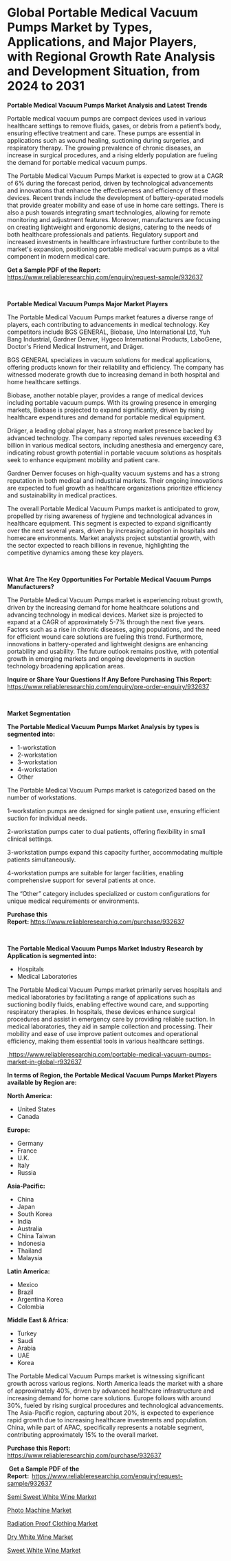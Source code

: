 <p><h1>Global Portable Medical Vacuum Pumps Market by Types, Applications, and Major Players, with Regional Growth Rate Analysis and Development Situation, from 2024 to 2031</h1></p><p><strong>Portable Medical Vacuum Pumps Market Analysis and Latest Trends</strong></p>
<p><p>Portable medical vacuum pumps are compact devices used in various healthcare settings to remove fluids, gases, or debris from a patient’s body, ensuring effective treatment and care. These pumps are essential in applications such as wound healing, suctioning during surgeries, and respiratory therapy. The growing prevalence of chronic diseases, an increase in surgical procedures, and a rising elderly population are fueling the demand for portable medical vacuum pumps.</p><p>The Portable Medical Vacuum Pumps Market is expected to grow at a CAGR of 6% during the forecast period, driven by technological advancements and innovations that enhance the effectiveness and efficiency of these devices. Recent trends include the development of battery-operated models that provide greater mobility and ease of use in home care settings. There is also a push towards integrating smart technologies, allowing for remote monitoring and adjustment features. Moreover, manufacturers are focusing on creating lightweight and ergonomic designs, catering to the needs of both healthcare professionals and patients. Regulatory support and increased investments in healthcare infrastructure further contribute to the market's expansion, positioning portable medical vacuum pumps as a vital component in modern medical care.</p></p>
<p><strong>Get a Sample PDF of the Report:&nbsp;</strong> <a href="https://www.reliableresearchiq.com/enquiry/request-sample/932637?utm_campaign=1094&utm_medium=2&utm_source=Github&utm_content=ia&utm_term=16112024&utm_id=portable-medical-vacuum-pumps">https://www.reliableresearchiq.com/enquiry/request-sample/932637</a></p>
<p>&nbsp;</p>
<p><strong>Portable Medical Vacuum Pumps Major Market Players</strong></p>
<p><p>The Portable Medical Vacuum Pumps market features a diverse range of players, each contributing to advancements in medical technology. Key competitors include BGS GENERAL, Biobase, Uno International Ltd, Yuh Bang Industrial, Gardner Denver, Hygeco International Products, LaboGene, Doctor's Friend Medical Instrument, and Dräger.</p><p>BGS GENERAL specializes in vacuum solutions for medical applications, offering products known for their reliability and efficiency. The company has witnessed moderate growth due to increasing demand in both hospital and home healthcare settings.</p><p>Biobase, another notable player, provides a range of medical devices including portable vacuum pumps. With its growing presence in emerging markets, Biobase is projected to expand significantly, driven by rising healthcare expenditures and demand for portable medical equipment.</p><p>Dräger, a leading global player, has a strong market presence backed by advanced technology. The company reported sales revenues exceeding €3 billion in various medical sectors, including anesthesia and emergency care, indicating robust growth potential in portable vacuum solutions as hospitals seek to enhance equipment mobility and patient care.</p><p>Gardner Denver focuses on high-quality vacuum systems and has a strong reputation in both medical and industrial markets. Their ongoing innovations are expected to fuel growth as healthcare organizations prioritize efficiency and sustainability in medical practices.</p><p>The overall Portable Medical Vacuum Pumps market is anticipated to grow, propelled by rising awareness of hygiene and technological advances in healthcare equipment. This segment is expected to expand significantly over the next several years, driven by increasing adoption in hospitals and homecare environments. Market analysts project substantial growth, with the sector expected to reach billions in revenue, highlighting the competitive dynamics among these key players.</p></p>
<p>&nbsp;</p>
<p><strong>What Are The Key Opportunities For Portable Medical Vacuum Pumps Manufacturers?</strong></p>
<p><p>The Portable Medical Vacuum Pumps market is experiencing robust growth, driven by the increasing demand for home healthcare solutions and advancing technology in medical devices. Market size is projected to expand at a CAGR of approximately 5-7% through the next five years. Factors such as a rise in chronic diseases, aging populations, and the need for efficient wound care solutions are fueling this trend. Furthermore, innovations in battery-operated and lightweight designs are enhancing portability and usability. The future outlook remains positive, with potential growth in emerging markets and ongoing developments in suction technology broadening application areas.</p></p>
<p><strong>Inquire or Share Your Questions If Any Before Purchasing This Report:</strong> <a href="https://www.reliableresearchiq.com/enquiry/pre-order-enquiry/932637?utm_campaign=1094&utm_medium=2&utm_source=Github&utm_content=ia&utm_term=16112024&utm_id=portable-medical-vacuum-pumps">https://www.reliableresearchiq.com/enquiry/pre-order-enquiry/932637</a></p>
<p>&nbsp;</p>
<p><strong>Market Segmentation</strong></p>
<p><strong>The Portable Medical Vacuum Pumps Market Analysis by types is segmented into:</strong></p>
<p><ul><li>1-workstation</li><li>2-workstation</li><li>3-workstation</li><li>4-workstation</li><li>Other</li></ul></p>
<p><p>The Portable Medical Vacuum Pumps market is categorized based on the number of workstations. </p><p>1-workstation pumps are designed for single patient use, ensuring efficient suction for individual needs. </p><p>2-workstation pumps cater to dual patients, offering flexibility in small clinical settings. </p><p>3-workstation pumps expand this capacity further, accommodating multiple patients simultaneously. </p><p>4-workstation pumps are suitable for larger facilities, enabling comprehensive support for several patients at once. </p><p>The “Other” category includes specialized or custom configurations for unique medical requirements or environments.</p></p>
<p><strong>Purchase this Report:&nbsp;</strong><a href="https://www.reliableresearchiq.com/purchase/932637?utm_campaign=1094&utm_medium=2&utm_source=Github&utm_content=ia&utm_term=16112024&utm_id=portable-medical-vacuum-pumps">https://www.reliableresearchiq.com/purchase/932637</a></p>
<p>&nbsp;</p>
<p><strong>The Portable Medical Vacuum Pumps Market Industry Research by Application is segmented into:</strong></p>
<p><ul><li>Hospitals</li><li>Medical Laboratories</li></ul></p>
<p><p>The Portable Medical Vacuum Pumps market primarily serves hospitals and medical laboratories by facilitating a range of applications such as suctioning bodily fluids, enabling effective wound care, and supporting respiratory therapies. In hospitals, these devices enhance surgical procedures and assist in emergency care by providing reliable suction. In medical laboratories, they aid in sample collection and processing. Their mobility and ease of use improve patient outcomes and operational efficiency, making them essential tools in various healthcare settings.</p></p>
<p><a href="https://www.reliableresearchiq.com/portable-medical-vacuum-pumps-market-in-global-r932637?utm_campaign=1094&utm_medium=2&utm_source=Github&utm_content=ia&utm_term=16112024&utm_id=portable-medical-vacuum-pumps">&nbsp;https://www.reliableresearchiq.com/portable-medical-vacuum-pumps-market-in-global-r932637</a></p>
<p><strong>In terms of Region, the Portable Medical Vacuum Pumps Market Players available by Region are:</strong></p>
<p>
    <p> <strong> North America: </strong>
        <ul>
            <li>United States</li>
            <li>Canada</li>
        </ul>
        </p> 
    <p> <strong> Europe: </strong>
        <ul>
            <li>Germany</li>
            <li>France</li>
            <li>U.K.</li>
            <li>Italy</li>
            <li>Russia</li>
        </ul>
        </p> 
    <p> <strong> Asia-Pacific: </strong>
        <ul>
            <li>China</li>
            <li>Japan</li>
            <li>South Korea</li>
            <li>India</li>
            <li>Australia</li>
            <li>China Taiwan</li>
            <li>Indonesia</li>
            <li>Thailand</li>
            <li>Malaysia</li>
        </ul>
        </p> 
    <p> <strong> Latin America: </strong>
        <ul>
            <li>Mexico</li>
            <li>Brazil</li>
            <li>Argentina Korea</li>
            <li>Colombia</li>
        </ul>
        </p> 
    <p> <strong> Middle East & Africa: </strong>
        <ul>
            <li>Turkey</li>
            <li>Saudi</li>
            <li>Arabia</li>
            <li>UAE</li>
            <li>Korea</li>
        </ul>
    </p>
    </p>
<p><p>The Portable Medical Vacuum Pumps market is witnessing significant growth across various regions. North America leads the market with a share of approximately 40%, driven by advanced healthcare infrastructure and increasing demand for home care solutions. Europe follows with around 30%, fueled by rising surgical procedures and technological advancements. The Asia-Pacific region, capturing about 20%, is expected to experience rapid growth due to increasing healthcare investments and population. China, while part of APAC, specifically represents a notable segment, contributing approximately 15% to the overall market. </p></p>
<p><strong>Purchase this Report: </strong><a href="https://www.reliableresearchiq.com/purchase/932637?utm_campaign=1094&utm_medium=2&utm_source=Github&utm_content=ia&utm_term=16112024&utm_id=portable-medical-vacuum-pumps">https://www.reliableresearchiq.com/purchase/932637</a></p>
<p>&nbsp;<strong>Get a Sample PDF of the Report:&nbsp;&nbsp;</strong><a href="https://www.reliableresearchiq.com/enquiry/request-sample/932637?utm_campaign=1094&utm_medium=2&utm_source=Github&utm_content=ia&utm_term=16112024&utm_id=portable-medical-vacuum-pumps">https://www.reliableresearchiq.com/enquiry/request-sample/932637</a></p>
<p><strong></strong></p>
<p><p><a href="https://www.linkedin.com/pulse/semi-sweet-white-wine-market-essentials-key-players-demand-oon4f?utm_campaign=1094&utm_medium=2&utm_source=Github&utm_content=ia&utm_term=16112024&utm_id=portable-medical-vacuum-pumps">Semi Sweet White Wine Market</a></p><p><a href="https://issuu.com/reportprime-2/docs/photo-machine-market-size-2030.pptx_a009d4bb9b9c80?utm_campaign=1094&utm_medium=2&utm_source=Github&utm_content=ia&utm_term=16112024&utm_id=portable-medical-vacuum-pumps">Photo Machine Market</a></p><p><a href="https://issuu.com/reportprime-2/docs/radiation-proof-clothing-market-siz_6604c4c13c97c4?utm_campaign=1094&utm_medium=2&utm_source=Github&utm_content=ia&utm_term=16112024&utm_id=portable-medical-vacuum-pumps">Radiation Proof Clothing Market</a></p><p><a href="https://www.linkedin.com/pulse/navigating-global-dry-white-wine-market-from-trends-strategy-xro1f?utm_campaign=1094&utm_medium=2&utm_source=Github&utm_content=ia&utm_term=16112024&utm_id=portable-medical-vacuum-pumps">Dry White Wine Market</a></p><p><a href="https://www.linkedin.com/pulse/sweet-white-wine-ecosystem-mapping-innovation-value-chains-mjv3f?utm_campaign=1094&utm_medium=2&utm_source=Github&utm_content=ia&utm_term=16112024&utm_id=portable-medical-vacuum-pumps">Sweet White Wine Market</a></p></p>